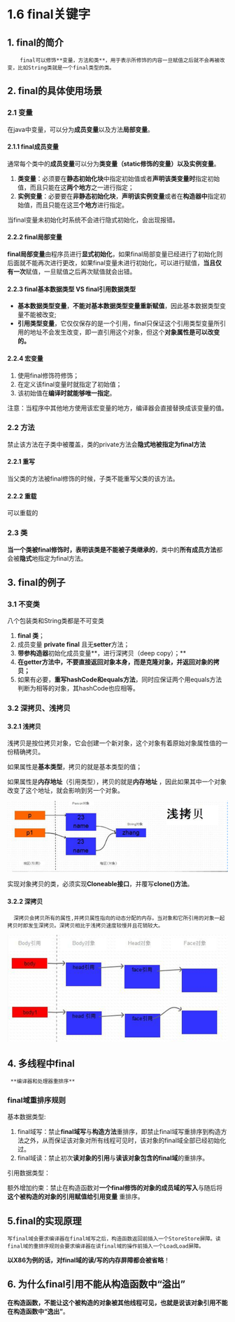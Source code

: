 # 1.6 final关键字

## 1. final的简介

        final可以修饰**变量，方法和类**，用于表示所修饰的内容一旦赋值之后就不会再被改变，比如String类就是一个final类型的类。

## 2. final的具体使用场景

### 2.1 变量

在java中变量，可以分为**成员变量**以及方法**局部变量**。

#### 2.1.1 final成员变量

通常每个类中的**成员变量**可以分为**类变量（static修饰的变量）以及实例变量**。

1. **类变量**：必须要在**静态初始化块**中指定初始值或者**声明该类变量时**指定初始值，而且只能在这**两个地方**之一进行指定；
2. **实例变量**：必要要在**非静态初始化块**，**声明该实例变量**或者在**构造器中**指定初始值，而且只能在这**三个地方**进行指定。

当final变量未初始化时系统不会进行隐式初始化，会出现报错。

#### 2.2.2 final局部变量

**final局部变量**由程序员进行**显式初始化**，如果final局部变量已经进行了初始化则后面就不能再次进行更改，如果final变量未进行初始化，可以进行赋值，**当且仅有一次**赋值，一旦赋值之后再次赋值就会出错。

#### 2.2.3   **final基本数据类型 VS  final引用数据类型**

* **基本数据类型变量**，**不能对基本数据类型变量重新赋值**，因此基本数据类型变量不能被改变;
* **引用类型变量**，它仅仅保存的是一个引用，final只保证这个引用类型变量所引用的地址不会发生改变，即一直引用这个对象，但这个**对象属性是可以改变的。**

#### 2.2.4 **宏变量**

1. 使用final修饰符修饰；
2. 在定义该final变量时就指定了初始值；
3. 该初始值在**编译时就能够唯一指定**。

注意：当程序中其他地方使用该宏变量的地方，编译器会直接替换成该变量的值。

### 2.2 方法

禁止该方法在子类中被覆盖，类的private方法会**隐式地被指定为final方法**

#### 2.2.1 **重写**

 当父类的方法被final修饰的时候，子类不能重写父类的该方法。

#### 2.2.2 **重载**

 可以重载的

### 2.3 类

**当一个类被final修饰时，表明该类是不能被子类继承的**，类中的**所有成员方法**都会被**隐式**地指定为final方法。

## 3. final的例子

###  3.1 不变类

 八个包装类和String类都是不可变类

1. **final 类**；
2. 成员变量 **private final** 且无**setter**方法；
3. **带参构造器**初始化成员变量**，进行深拷贝（deep copy）；** 
4.  **在getter方法中，不要直接返回对象本身，而是克隆对象，并返回对象的拷贝；**
5. 如果有必要，**重写hashCode和equals方法**，同时应保证两个用equals方法判断为相等的对象，其hashCode也应相等。

###  3.2 深拷贝、浅拷贝

#### 3.2.1 浅拷贝

 浅拷贝是按位拷贝对象，它会创建一个新对象，这个对象有着原始对象属性值的一份精确拷贝。

如果属性是**基本类型**，拷贝的就是基本类型的值；

如果属性是**内存地址**（引用类型），拷贝的就是**内存地址** ，因此如果其中一个对象改变了这个地址，就会影响到另一个对象。

![&#x6D45;&#x62F7;&#x8D1D;](../../.gitbook/assets/image%20%28402%29.png)

 实现对象拷贝的类，必须实现**Cloneable接口**，并覆写**clone\(\)方法**。

#### 3.2.2 深拷贝

      深拷贝会拷贝所有的属性,并拷贝属性指向的动态分配的内存。当对象和它所引用的对象一起拷贝时即发生深拷贝。深拷贝相比于浅拷贝速度较慢并且花销较大。

![&#x6DF1;&#x62F7;&#x8D1D;](../../.gitbook/assets/image%20%2833%29.png)

## 4. 多线程中final

     **编译器和处理器重排序**

###  final域重排序规则

基本数据类型:

1. final域写：禁止**final域写**与**构造方法**重排序，即禁止final域写重排序到构造方法之外，从而保证该对象对所有线程可见时，该对象的final域全部已经初始化过。
2. final域读：禁止初次**读对象的引用**与**读该对象包含的final域**的重排序。

引用数据类型：

额外增加约束：禁止在构造函数对**一个final修饰的对象的成员域的写入**与随后将**这个被构造的对象的引用赋值给引用变量** 重排序。 

## 5.final的实现原理

    写final域会要求编译器在final域写之后，构造函数返回前插入一个StoreStore屏障。读final域的重排序规则会要求编译器在读final域的操作前插入一个LoadLoad屏障。  
  
 **以X86为例的话，对final域的读/写的内存屏障都会被省略**！

## 6. 为什么final引用不能从构造函数中“溢出”

 **在构造函数，不能让这个被构造的对象被其他线程可见，也就是说该对象引用不能在构造函数中“逸出”**。

